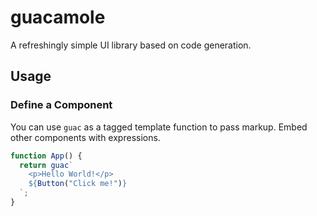 # guacamole

A refreshingly simple UI library based on code generation.

## Usage

### Define a Component

You can use `guac` as a tagged template function to pass markup. Embed other
components with expressions.

```jsx
function App() {
  return guac`
    <p>Hello World!</p>
    ${Button("Click me!")}
  `;
}
```
